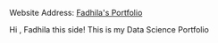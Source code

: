 Website Address: [Fadhila's Portfolio](https://fadhilayosof.github.io/Portfolio/)

Hi , Fadhila this side!
This is my Data Science Portfolio



